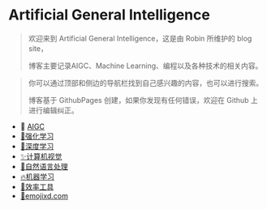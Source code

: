 # Artificial General Intelligence

>欢迎来到 Artificial General Intelligence，这是由 Robin 所维护的 blog site，
>
>博客主要记录AIGC、Machine Learning、编程以及各种技术的相关内容。

>你可以通过顶部和侧边的导航栏找到自己感兴趣的内容，也可以进行搜索。
>
>博客基于 GithubPages 创建，如果你发现有任何错误，欢迎在 Github 上进行编辑纠正。


- 🦄 [AIGC](aigc/)
- [👑强化学习](rlwiki/)
- [🚀深度学习](dlwiki/)
- [✨计算机视觉](dlwiki)
- [💎自然语言处理](dlwiki/)
- [🔥机器学习](mlwiki)
- [🧰效率工具](toolbox/)
- [🤗emojixd.com](https://emojixd.com/)
